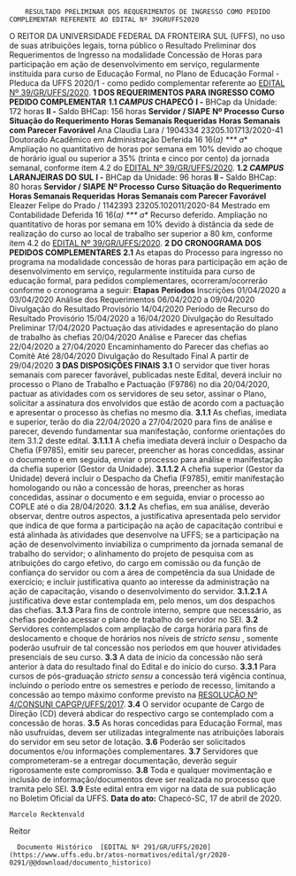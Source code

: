         RESULTADO PRELIMINAR DOS REQUERIMENTOS DE INGRESSO COMO PEDIDO COMPLEMENTAR REFERENTE AO EDITAL Nº 39GRUFFS2020  

 O REITOR DA UNIVERSIDADE FEDERAL DA FRONTEIRA SUL (UFFS), no uso de suas atribuições legais, torna público o Resultado Preliminar dos Requerimentos de Ingresso na modalidade Concessão de Horas para participação em ação de desenvolvimento em serviço, regularmente instituída para curso de Educação Formal, no Plano de Educação Formal - Pleduca da UFFS 2020/1 - como pedido complementar referente ao [EDITAL Nº 39/GR/UFFS/2020](https://www.uffs.edu.br/atos-normativos/edital/gr/2020-0039).  **1 DOS REQUERIMENTOS PARA INGRESSO COMO PEDIDO COMPLEMENTAR** **1.1 *CAMPUS*  CHAPECÓ** **I -**  BHCap da Unidade: 172 horas **II -**  Saldo BHCap: 156 horas     **Servidor / SIAPE**   **Nº Processo**   **Curso**   **Situação do Requerimento**   **Horas Semanais Requeridas**   **Horas Semanais com Parecer Favorável**     Ana Claudia Lara / 1904334   23205.101713/2020-41   Doutorado Acadêmico em Administração   Deferida   16   16(*a)     *** a**  Ampliação no quantitativo de horas por semana em 10% devido ao choque de horário igual ou superior a 35% (trinta e cinco por cento) da jornada semanal, conforme item 4.2 do [EDITAL Nº 39/GR/UFFS/2020](https://www.uffs.edu.br/atos-normativos/edital/gr/2020-0039). **1.2 *CAMPUS*  LARANJEIRAS DO SUL** **I -**  BHCap da Unidade: 96 horas **II -**  Saldo BHCap: 80 horas     **Servidor / SIAPE**   **Nº Processo**   **Curso**   **Situação do Requerimento**   **Horas Semanais Requeridas**   **Horas Semanais com Parecer Favorável**     Eleazer Felipe do Prado / 1142393   23205.102011/2020-84   Mestrado em Contabilidade   Deferida   16   16(*a)     *** a**  Recurso deferido. Ampliação no quantitativo de horas por semana em 10% devido à distância da sede de realização do curso ao local de trabalho ser superior a 80 km, conforme item 4.2 do [EDITAL Nº 39/GR/UFFS/2020](https://www.uffs.edu.br/atos-normativos/edital/gr/2020-0039).  **2 DO CRONOGRAMA DOS PEDIDOS COMPLEMENTARES** **2.1**  As etapas do Processo para ingresso no programa na modalidade concessão de horas para participação em ação de desenvolvimento em serviço, regularmente instituída para curso de educação formal, para pedidos complementares, ocorreram/ocorrerão conforme o cronograma a seguir:     **Etapas**   **Períodos**     Inscrições   01/04/2020 a 03/04/2020     Análise dos Requerimentos   06/04/2020 a 09/04/2020     Divulgação do Resultado Provisório   14/04/2020     Período de Recurso do Resultado Provisório   15/04/2020 a 16/04/2020     Divulgação do Resultado Preliminar   17/04/2020     Pactuação das atividades e apresentação do plano de trabalho às chefias   20/04/2020     Análise e Parecer das chefias   22/04/2020 a 27/04/2020     Encaminhamento do Parecer das chefias ao Comitê   Até 28/04/2020     Divulgação do Resultado Final   A partir de 29/04/2020      **3 DAS DISPOSIÇÕES FINAIS** **3.1**  O servidor que tiver horas semanais com parecer favorável, publicadas neste Edital, deverá incluir no processo o Plano de Trabalho e Pactuação (F9786) no dia 20/04/2020, pactuar as atividades com os servidores de seu setor, assinar o Plano, solicitar a assinatura dos envolvidos que estão de acordo com a pactuação e apresentar o processo às chefias no mesmo dia. **3.1.1**  As chefias, imediata e superior, terão do dia 22/04/2020 a 27/04/2020 para fins de análise e parecer, devendo fundamentar sua manifestação, conforme orientações do item 3.1.2 deste edital. **3.1.1.1**  A chefia imediata deverá incluir o Despacho da Chefia (F9785), emitir seu parecer, preencher as horas concedidas, assinar o documento e em seguida, enviar o processo para análise e manifestação da chefia superior (Gestor da Unidade). **3.1.1.2**  A chefia superior (Gestor da Unidade) deverá incluir o Despacho da Chefia (F9785), emitir manifestação homologando ou não a concessão de horas, preencher as horas concedidas, assinar o documento e em seguida, enviar o processo ao COPLE até o dia 28/04/2020. **3.1.2**  As chefias, em sua análise, deverão observar, dentre outros aspectos, a justificativa apresentada pelo servidor que indica de que forma a participação na ação de capacitação contribui e está alinhada às atividades que desenvolve na UFFS; se a participação na ação de desenvolvimento inviabiliza o cumprimento da jornada semanal de trabalho do servidor; o alinhamento do projeto de pesquisa com as atribuições do cargo efetivo, do cargo em comissão ou da função de confiança do servidor ou com a área de competência da sua Unidade de exercício; e incluir justificativa quanto ao interesse da administração na ação de capacitação, visando o desenvolvimento do servidor. **3.1.2.1**  A justificativa deve estar contemplada em, pelo menos, um dos despachos das chefias. **3.1.3**  Para fins de controle interno, sempre que necessário, as chefias poderão acessar o plano de trabalho do servidor no SEI. **3.2**  Servidores contemplados com ampliação de carga horária para fins de deslocamento e choque de horários nos níveis de *stricto sensu* , somente poderão usufruir de tal concessão nos períodos em que houver atividades presenciais de seu curso. **3.3**  A data de início da concessão não será anterior à data do resultado final do Edital e do início do curso. **3.3.1**  Para cursos de pós-graduação *stricto sensu*  a concessão terá vigência contínua, incluindo o período entre os semestres e período de recesso, limitando a concessão ao tempo máximo conforme previsto na [RESOLUÇÃO Nº 4/CONSUNI CAPGP/UFFS/2017](https://www.uffs.edu.br/atos-normativos/resolucao/consunicapgp/2017-0004). **3.4**  O servidor ocupante de Cargo de Direção (CD) deverá abdicar do respectivo cargo se contemplado com a concessão de horas. **3.5**  As horas concedidas para Educação Formal, mas não usufruídas, devem ser utilizadas integralmente nas atribuições laborais do servidor em seu setor de lotação. **3.6**  Poderão ser solicitados documentos e/ou informações complementares. **3.7**  Servidores que comprometeram-se a entregar documentação, deverão seguir rigorosamente este compromisso. **3.8**  Toda e qualquer movimentação e inclusão de informação/documentos deve ser realizada no processo que tramita pelo SEI. **3.9**  Este edital entra em vigor na data de sua publicação no Boletim Oficial da UFFS.        **Data do ato:** Chapecó-SC, 17 de abril de 2020.   
 

    Marcelo Recktenvald   
 Reitor 

      Documento Histórico  [EDITAL Nº 291/GR/UFFS/2020](https://www.uffs.edu.br/atos-normativos/edital/gr/2020-0291/@@download/documento_historico)     
      